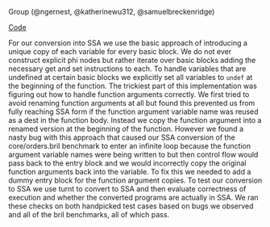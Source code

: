 Group (@ngernest, @katherinewu312, @samuelbreckenridge)

[Code](https://github.com/katherinewu312/cs6120-tasks/tree/main/l6)

For our conversion into SSA we use the basic approach of introducing a unique copy of each variable for every basic 
block. We do not ever construct explicit phi nodes but rather iterate over basic blocks adding the necessary get and 
set instructions to each. To handle variables that are undefined at certain basic blocks we explicitly set all 
variables to `undef` at the beginning of the function. The trickiest part of this implementation was figuring out 
how to handle function arguments correctly. We first tried to avoid renaming function arguments at all but found 
this prevented us from fully reaching SSA form if the function argument variable name was reused as a dest in the 
function body. Instead we copy the function argument into a renamed version at the beginning of the function. 
However we found a nasty bug with this approach that caused our SSA conversion of the core/orders.bril benchmark to 
enter an infinite loop because the function argument variable names were being written to but then control flow 
would pass back to the entry block and we would incorrectly copy the original function arguments back into the 
variable. To fix this we needed to add a dummy entry block for the function argument copies. To test our conversion 
to SSA we use turnt to convert to SSA and then evaluate correctness of execution and whether the converted programs 
are actually in SSA. We ran these checks on both handpicked test cases based on bugs we observed and all of the bril 
benchmarks, all of which pass.







